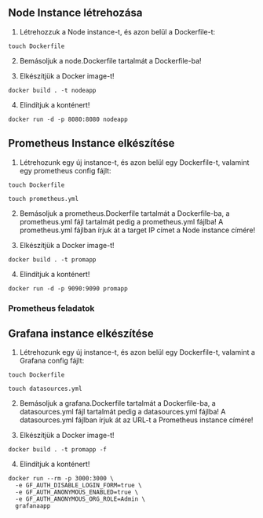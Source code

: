 
## Node Instance létrehozása

1. Létrehozzuk a Node instance-t, és azon belül a Dockerfile-t:

```
touch Dockerfile
```

2. Bemásoljuk a node.Dockerfile tartalmát a Dockerfile-ba!

3. Elkészítjük a Docker image-t!

```
docker build . -t nodeapp
```

4. Elindítjuk a konténert!

```
docker run -d -p 8080:8080 nodeapp
```

## Prometheus Instance elkészítése

1. Létrehozunk egy új instance-t, és azon belül egy Dockerfile-t, valamint egy prometheus config fájlt:

```
touch Dockerfile
```

```
touch prometheus.yml
```

2. Bemásoljuk a prometheus.Dockerfile tartalmát a Dockerfile-ba, a prometheus.yml fájl tartalmát pedig a prometheus.yml fájlba! A prometheus.yml fájlban írjuk át a target IP címet a Node instance címére!

3. Elkészítjük a Docker image-t!

```
docker build . -t promapp
```

4. Elindítjuk a konténert!

```
docker run -d -p 9090:9090 promapp
```

### Prometheus feladatok



## Grafana instance elkészítése

1. Létrehozunk egy új instance-t, és azon belül egy Dockerfile-t, valamint a Grafana config fájlt:

```
touch Dockerfile
```

```
touch datasources.yml
```

2. Bemásoljuk a grafana.Dockerfile tartalmát a Dockerfile-ba, a datasources.yml fájl tartalmát pedig a datasources.yml fájlba! A datasources.yml fájlban írjuk át az URL-t a Prometheus instance címére!

3. Elkészítjük a Docker image-t!

```
docker build . -t promapp -f 
```

4. Elindítjuk a konténert!

```
docker run --rm -p 3000:3000 \
  -e GF_AUTH_DISABLE_LOGIN_FORM=true \
  -e GF_AUTH_ANONYMOUS_ENABLED=true \
  -e GF_AUTH_ANONYMOUS_ORG_ROLE=Admin \
  grafanaapp
```

